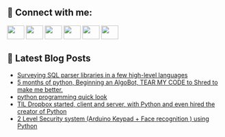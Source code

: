## 🔎 Connect with me:
[<img height="32" width="40" src="https://cdn.jsdelivr.net/npm/simple-icons@v5/icons/telegram.svg" />](https://t.me/bullbesh)
[<img height="32" width="40" src="https://cdn.jsdelivr.net/npm/simple-icons@v5/icons/vk.svg" />](https://vk.com/bullbesh)
[<img height="32" width="40" src="https://cdn.jsdelivr.net/npm/simple-icons@v5/icons/twitter.svg" />](https://twitter.com/bullbesh1)
[<img height="32" width="40" src="https://cdn.jsdelivr.net/npm/simple-icons@v5/icons/instagram.svg" />](https://www.instagram.com/bullbesh)
[<img height="32" width="40" src="https://cdn.jsdelivr.net/npm/simple-icons@v5/icons/reddit.svg" />](https://www.reddit.com/user/bullbesh)
[<img height="32" width="40" src="https://cdn.jsdelivr.net/npm/simple-icons@v5/icons/youtube.svg" />](https://www.youtube.com/channel/UCtfjRs6uzgq5mfm8S06WTcg)

## 📕 Latest Blog Posts
<!-- BLOG-POST-LIST:START -->
- [Surveying SQL parser libraries in a few high-level languages](https://www.reddit.com/r/Python/comments/u29qh0/surveying_sql_parser_libraries_in_a_few_highlevel/)
- [5 months of python, Beginning an AlgoBot, TEAR MY CODE to Shred to make me better.](https://www.reddit.com/r/Python/comments/u27epy/5_months_of_python_beginning_an_algobot_tear_my/)
- [python programming quick look](https://www.reddit.com/r/Python/comments/u25pul/python_programming_quick_look/)
- [TIL Dropbox started, client and server, with Python and even hired the creator of Python](https://www.reddit.com/r/Python/comments/u255tq/til_dropbox_started_client_and_server_with_python/)
- [2 Level Security system &lpar;Arduino Keypad + Face recognition &rpar; using Python](https://www.reddit.com/r/Python/comments/u24o2f/2_level_security_system_arduino_keypad_face/)
<!-- BLOG-POST-LIST:END -->
